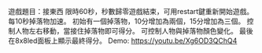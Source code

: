 遊戲題目：接東西 限時60秒，秒數歸零遊戲結束，可用restart鍵重新開始遊戲。 每10秒掉落物加速。 初始有一個掉落物，10分增加為兩個，15分增加為三個。 控制人物左右移動，當接住掉落物即可得分。 可控制人物與掉落物顏色變化。 最後在8x8led面板上顯示最終得分。
Demo: https://youtu.be/Xg6OD3QChQ4

